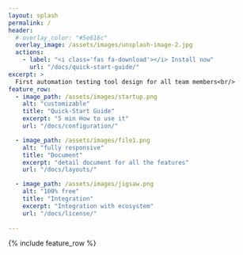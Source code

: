 ```yaml
---
layout: splash
permalink: /
header:
  # overlay_color: "#5e616c"
  overlay_image: /assets/images/unsplash-image-2.jpg
  actions:
    - label: "<i class='fas fa-download'></i> Install now"
      url: "/docs/quick-start-guide/"
excerpt: >
  First automation testing tool design for all team members<br/>
feature_row:
  - image_path: /assets/images/startup.png
    alt: "customizable"
    title: "Quick-Start Guide"
    excerpt: "5 min How to use it"
    url: "/docs/configuration/"

  - image_path: /assets/images/file1.png
    alt: "fully responsive"
    title: "Document"
    excerpt: "detail document for all the features"
    url: "/docs/layouts/"

  - image_path: /assets/images/jigsaw.png
    alt: "100% free"
    title: "Integration"
    excerpt: "Integration with ecosystem"
    url: "/docs/license/"
   
---
```


{% include feature_row %}